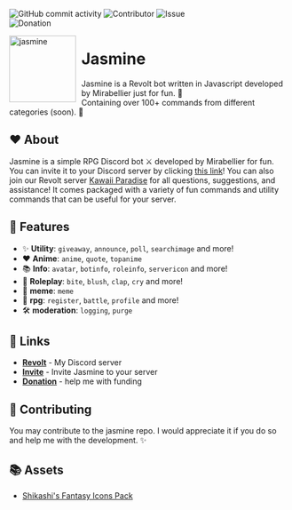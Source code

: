 ![GitHub commit activity](https://img.shields.io/github/commit-activity/m/MiraBellierr/jasmine-revolt?logo=github&style=plastic)
![Contributor](https://img.shields.io/github/contributors/MiraBellierr/jasmine-revolt?color=blue&logo=github&style=plastic)
![Issue](https://img.shields.io/github/issues-closed/MiraBellierr/jasmine-revolt?color=blue&logo=github&style=plastic)<br>
![Donation](https://img.shields.io/github/sponsors/MiraBellierr?color=blue&label=Patreon&logo=patreon&style=plastic)

<img width="120" height="120" align="left" style="float: left; margin: 0 10px 0 0;" alt="jasmine" src="https://cdn.discordapp.com/attachments/873441703330185250/1111865083270795304/2235d97a554a622d5fd73b3678d48de6.jpg">

# Jasmine

Jasmine is a Revolt bot written in Javascript developed by Mirabellier just for fun. 🍄<br>Containing over 100+ commands from different categories (soon). 🌼

## ❤️ About

Jasmine is a simple RPG Discord bot ⚔️ developed by Mirabellier for fun. You can invite it to your Discord server by clicking [this link](https://app.revolt.chat/bot/01H1D78A8NZ6RKA4NZYWJS4B0P)! You can also join our Revolt server [Kawaii Paradise](https://rvlt.gg/FQqWfvQt) for all questions, suggestions, and assistance! It comes packaged with a variety of fun commands and utility commands that can be useful for your server.

## 🧡 Features

- :sparkles: **Utility**: `giveaway`, `announce`, `poll`, `searchimage` and more!
- ❤ **Anime**: `anime`, `quote`, `topanime`
- 📚 **Info**: `avatar`, `botinfo`, `roleinfo`, `servericon` and more!
- 🤺 **Roleplay**: `bite`, `blush`, `clap`, `cry` and more!
- 🤣 **meme**: `meme`
- 👹 **rpg**: `register`, `battle`, `profile` and more!
- 🛠 **moderation**: `logging`, `purge`

## 🧡 Links

- **[Revolt](https://rvlt.gg/FQqWfvQt)** - My Discord server
- **[Invite](https://app.revolt.chat/bot/01H1D78A8NZ6RKA4NZYWJS4B0P)** - Invite Jasmine to your server
- **[Donation](https://www.patreon.com/jasminebot)** - help me with funding

## 💛 Contributing

You may contribute to the jasmine repo. I would appreciate it if you do so and help me with the development. ✨

## 📚 Assets

- [Shikashi's Fantasy Icons Pack](https://cheekyinkling.itch.io/shikashis-fantasy-icons-pack)
